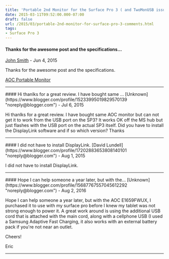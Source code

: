 ```yaml
---
title: 'Portable 2nd Monitor for the Surface Pro 3 ( and TwoMonUSB issues)'
date: 2015-03-11T09:52:00.000-07:00
draft: false
url: /2015/03/portable-2nd-monitor-for-surface-pro-3-comments.html
tags: 
- Surface Pro 3
---
```


#### Thanks for the awesome post and the specifications...
[John Smith](https://www.blogger.com/profile/07300921410305199561 "noreply@blogger.com") - <time datetime="2015-06-11T12:17:54.121-07:00">Jun 4, 2015</time>

Thanks for the awesome post and the specifications.  
  
  
[AOC Portable Monitor](https://www.facebook.com/macmoestore/posts/968687033171171)
<hr />
#### Hi thanlks for a great review. I have bought same ...
[Unknown](https://www.blogger.com/profile/15233995019829570139 "noreply@blogger.com") - <time datetime="2015-07-18T04:12:58.976-07:00">Jul 6, 2015</time>

Hi thanlks for a great review. I have bought same AOC monitor but can not get it to work from the USB port on the SP3? It works OK off the MS hub but just flashes with the USB port on the actual SP3 itself. Did you have to install the DisplayLink software and if so which version? Thanks
<hr />
#### I did not have to install DisplayLink.
[David Lundell](https://www.blogger.com/profile/17202883653808140101 "noreply@blogger.com") - <time datetime="2015-08-17T15:49:09.787-07:00">Aug 1, 2015</time>

I did not have to install DisplayLink.
<hr />
#### Hope I can help someone a year later, but with the...
[Unknown](https://www.blogger.com/profile/15687767557045612292 "noreply@blogger.com") - <time datetime="2016-08-30T22:36:30.360-07:00">Aug 2, 2016</time>

Hope I can help someone a year later, but with the AOC E1659FWUX, I purchased it to use with my surface pro before I knew my tablet was not strong enough to power it. A great work around is using the additional USB cord that is attached with the main cord, along with a cellphone USB (I used a Samsung Adaptive Fast Charging, it also works with an external battery pack if you're not near an outlet.  
  
Cheers!  
  
Eric
<hr />
